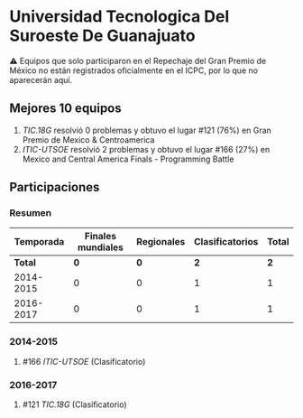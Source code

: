 # Universidad Tecnologica Del Suroeste De Guanajuato

:warning: Equipos que solo participaron en el Repechaje del Gran Premio de México no están registrados oficialmente en el ICPC, por lo que no aparecerán aquí.

## Mejores 10 equipos

1. _TIC.18G_ resolvió 0 problemas y obtuvo el lugar #121 (76%) en Gran Premio de Mexico & Centroamerica
1. _ITIC-UTSOE_ resolvió 2 problemas y obtuvo el lugar #166 (27%) en Mexico and Central America Finals - Programming Battle

## Participaciones

### Resumen

| Temporada | Finales mundiales | Regionales | Clasificatorios | Total |
| --- | --- | --- | --- | --- |
| **Total** | **0** | **0** | **2** | **2** |
| 2014-2015 | 0 | 0 | 1 | 1 |
| 2016-2017 | 0 | 0 | 1 | 1 |

### 2014-2015

1. #166 _ITIC-UTSOE_ (Clasificatorio)

### 2016-2017

1. #121 _TIC.18G_ (Clasificatorio)



